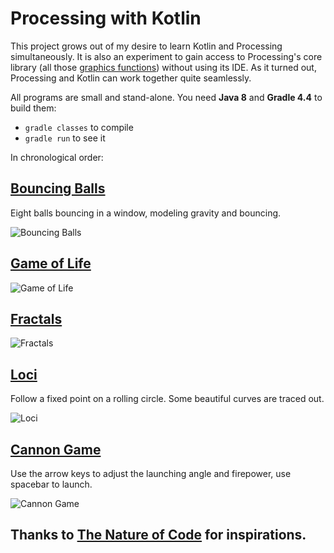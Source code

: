 # Processing with Kotlin

This project grows out of my desire to learn Kotlin and Processing
simultaneously. It is also an experiment to gain access to Processing's core
library (all those [graphics functions](https://processing.org/reference/))
without using its IDE. As it turned out, Processing and Kotlin can work together
quite seamlessly.

All programs are small and stand-alone. You need **Java 8** and **Gradle 4.4**
to build them:

- `gradle classes` to compile
- `gradle run` to see it

In chronological order:

## [Bouncing Balls](https://github.com/nickoala/kproc/tree/master/balls)

Eight balls bouncing in a window, modeling gravity and bouncing.

![Bouncing Balls](https://github.com/nickoala/kproc/blob/master/balls/balls.jpg?raw=true)

## [Game of Life](https://github.com/nickoala/kproc/tree/master/life)

![Game of Life](https://github.com/nickoala/kproc/blob/master/life/life.jpg?raw=true)

## [Fractals](https://github.com/nickoala/kproc/tree/master/fractal)

![Fractals](https://github.com/nickoala/kproc/blob/master/fractal/fractal.jpg?raw=true)

## [Loci](https://github.com/nickoala/kproc/tree/master/loci)

Follow a fixed point on a rolling circle. Some beautiful curves are traced out.

![Loci](https://github.com/nickoala/kproc/blob/master/loci/loci.jpg?raw=true)

## [Cannon Game](https://github.com/nickoala/kproc/tree/master/cannon)

Use the arrow keys to adjust the launching angle and firepower, use spacebar to launch.

![Cannon Game](https://github.com/nickoala/kproc/blob/master/cannon/cannon.jpg?raw=true)

## Thanks to [The Nature of Code](http://natureofcode.com/book/) for inspirations.
